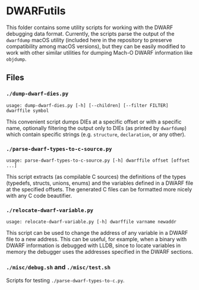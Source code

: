 # DWARFutils
This folder contains some utility scripts for working with the DWARF debugging data format. Currently, the scripts parse the output of the `dwarfdump` macOS utility (included here in the repository to preserve compatibility among macOS versions), but they can be easily modified to work with other similar utilities for dumping Mach-O DWARF information like `objdump`.

## Files

### `./dump-dwarf-dies.py`
```
usage: dump-dwarf-dies.py [-h] [--children] [--filter FILTER] dwarffile symbol
```
This convenient script dumps DIEs at a specific offset or with a specific name, optionally filtering the output only to DIEs (as printed by `dwarfdump`) which contain specific strings (e.g. `structure`, `declaration`, or any other).

### `./parse-dwarf-types-to-c-source.py`
```
usage: parse-dwarf-types-to-c-source.py [-h] dwarffile offset [offset ...]
```
This script extracts (as compilable C sources) the definitions of the types (typedefs, structs, unions, enums) and the variables defined in a DWARF file at the specified offsets. The generated C files can be formatted more nicely with any C code beautifier.

### `./relocate-dwarf-variable.py`
```
usage: relocate-dwarf-variable.py [-h] dwarffile varname newaddr
```
This script can be used to change the address of any variable in a DWARF file to a new address. This can be useful, for example, when a binary with DWARF information is debugged with LLDB, since to locate variables in memory the debugger uses the addresses specified in the DWARF sections.

### `./misc/debug.sh` and `./misc/test.sh`
Scripts for testing `./parse-dwarf-types-to-c.py`.

